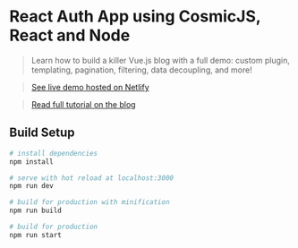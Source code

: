 # React Auth App using CosmicJS, React and Node


> Learn how to build a killer Vue.js blog with a full demo: custom plugin, templating, pagination, filtering, data decoupling, and more!

> [See live demo hosted on Netlify](http://react-auth-app.cosmicapp.co/)

> [Read full tutorial on the blog](https://cosmicjs.com/blog/react-auth-app-blog-demo)

## Build Setup

``` bash
# install dependencies
npm install

# serve with hot reload at localhost:3000
npm run dev

# build for production with minification
npm run build

# build for production
npm run start
```

